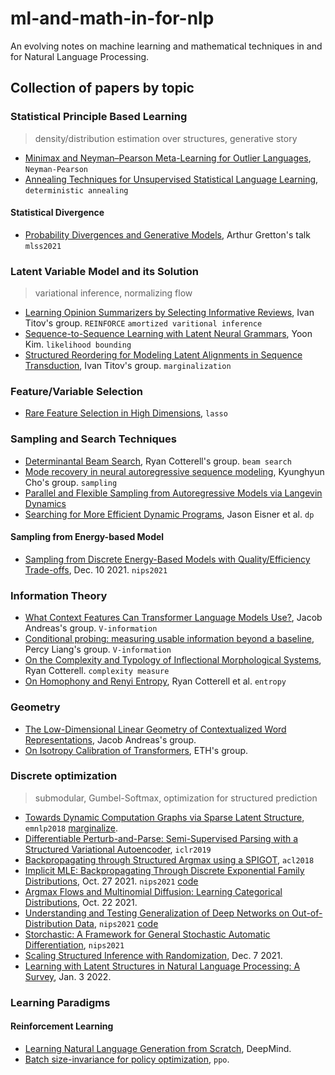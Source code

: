 # ml-and-math-in-for-nlp
An evolving notes on machine learning and mathematical techniques in and for Natural Language Processing.



## Collection of papers by topic

### Statistical Principle Based Learning

> density/distribution estimation over structures, generative story

- [Minimax and Neyman–Pearson Meta-Learning for Outlier Languages](https://aclanthology.org/2021.findings-acl.106.pdf), `Neyman-Pearson`
- [Annealing Techniques for Unsupervised Statistical Language Learning](https://aclanthology.org/P04-1062.pdf), `deterministic annealing`

#### Statistical Divergence

- [Probability Divergences and Generative Models](https://www.gatsby.ucl.ac.uk/~gretton/papers/paiss21.pdf), Arthur Gretton's talk `mlss2021`

### Latent Variable Model and its Solution

> variational inference, normalizing flow

- [Learning Opinion Summarizers by Selecting Informative Reviews](https://arxiv.org/pdf/2109.04325.pdf), Ivan Titov's group. `REINFORCE` `amortized varitional inference`
- [Sequence-to-Sequence Learning with Latent Neural Grammars](https://arxiv.org/abs/2109.01135), Yoon Kim. `likelihood bounding`
- [Structured Reordering for Modeling Latent Alignments in Sequence Transduction](https://arxiv.org/abs/2106.03257), Ivan Titov's group. `marginalization`


### Feature/Variable Selection

- [Rare Feature Selection in High Dimensions](https://arxiv.org/pdf/1803.06675.pdf), `lasso`


### Sampling and Search Techniques

- [Determinantal Beam Search](https://arxiv.org/abs/2106.07400), Ryan Cotterell's group. `beam search`
- [Mode recovery in neural autoregressive sequence modeling](https://aclanthology.org/2021.spnlp-1.5.pdf), Kyunghyun Cho's group. `sampling`
- [Parallel and Flexible Sampling from Autoregressive Models via Langevin Dynamics]()
- [Searching for More Efficient Dynamic Programs](https://arxiv.org/pdf/2109.06966.pdf), Jason Eisner et al. `dp`

#### Sampling from Energy-based Model

- [Sampling from Discrete Energy-Based Models with Quality/Efficiency Trade-offs](https://arxiv.org/pdf/2112.05702.pdf), Dec. 10 2021. `nips2021`


### Information Theory

- [What Context Features Can Transformer Language Models Use?](https://arxiv.org/abs/2106.08367), Jacob Andreas's group. `V-information`
- [Conditional probing: measuring usable information beyond a baseline](https://arxiv.org/pdf/2109.09234.pdf), Percy Liang's group. `V-information`
- [On the Complexity and Typology of Inflectional Morphological Systems](https://arxiv.org/pdf/1807.02747.pdf), Ryan Cotterell. `complexity measure`
- [On Homophony and Renyi Entropy](https://arxiv.org/pdf/2109.13766.pdf), Ryan Cotterell et al. `entropy`


### Geometry

- [The Low-Dimensional Linear Geometry of Contextualized Word Representations](), Jacob Andreas's group.
- [On Isotropy Calibration of Transformers](https://arxiv.org/pdf/2109.13304.pdf), ETH's group.



### Discrete optimization

> submodular, Gumbel-Softmax, optimization for structured prediction

- [Towards Dynamic Computation Graphs via Sparse Latent Structure](https://arxiv.org/abs/1809.00653), `emnlp2018` [marginalize](https://vene.ro/talks/21-marginalize.pdf).
- [Differentiable Perturb-and-Parse: Semi-Supervised Parsing with a Structured Variational Autoencoder](https://arxiv.org/abs/1807.09875), `iclr2019`
- [Backpropagating through Structured Argmax using a SPIGOT](https://aclanthology.org/P18-1173/), `acl2018`
- [Implicit MLE: Backpropagating Through Discrete Exponential Family Distributions](https://arxiv.org/pdf/2106.01798.pdf), Oct. 27 2021. `nips2021` [code](https://github.com/uclnlp/torch-imle)
- [Argmax Flows and Multinomial Diffusion: Learning Categorical Distributions](https://arxiv.org/pdf/2102.05379.pdf), Oct. 22 2021.
- [Understanding and Testing Generalization of Deep Networks on Out-of-Distribution Data](https://github.com/HEmile/storchastic), `nips2021` [code](https://github.com/HEmile/storchastic)
- [Storchastic: A Framework for General Stochastic Automatic Differentiation](https://arxiv.org/abs/2104.00428), `nips2021`
- [Scaling Structured Inference with Randomization](https://arxiv.org/pdf/2112.03638.pdf), Dec. 7 2021.
- [Learning with Latent Structures in Natural Language Processing: A Survey](https://arxiv.org/pdf/2201.00490.pdf), Jan. 3 2022.

### Learning Paradigms

#### Reinforcement Learning

- [Learning Natural Language Generation from Scratch](https://arxiv.org/pdf/2109.09371.pdf), DeepMind.
- [Batch size-invariance for policy optimization](https://arxiv.org/pdf/2110.00641.pdf), `ppo`.
